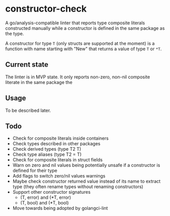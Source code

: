 # constructor-check

A go/analysis-compatible linter that reports type composite literals constructed manually while a constructor is defined in the same package as the type.

A constructor for type `T` (only structs are supported at the moment) is a function with name starting with "New" that returns a value of type `T` or `*T`.

## Current state

The linter is in MVP state. It only reports non-zero, non-nil composite literate in the same package the 

## Usage

To be described later.

## Todo

- Check for composite literals inside containers
- Check types described in other packages
- Check derived types (type T2 T)
- Check type aliases (type T2 = T)
- Check for composite literals in struct fields
- Warn on zero and nil values being potentially unsafe if a constructor is defined for their type
- Add flags to switch zero/nil values warnings
- Maybe check constructor returned value instead of its name to extract type (they often rename types without renaming constructors)
- Support other constructor signatures
    - (T, error) and (*T, error)
    - (T, bool) and (*T, bool)
- Move towards being adopted by golangci-lint